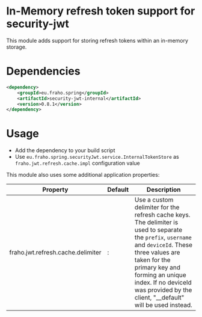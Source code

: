 # In-Memory refresh token support for security-jwt

This module adds support for storing refresh tokens within an in-memory storage.

# Dependencies
```xml
<dependency>
    <groupId>eu.fraho.spring</groupId>
    <artifactId>security-jwt-internal</artifactId>
    <version>0.8.1</version>
</dependency>
```

# Usage
* Add the dependency to your build script
* Use ```eu.fraho.spring.securityJwt.service.InternalTokenStore``` as ```fraho.jwt.refresh.cache.impl``` configuration value

This module also uses some additional application properties:

| Property                                 | Default        | Description   |
|------------------------------------------|----------------|---------------|
| fraho.jwt.refresh.cache.delimiter        | :              | Use a custom delimiter for the refresh cache keys. The delimiter is used to separate the ```prefix```, ```username``` and ```deviceId```. These three values are taken for the primary key and forming an unique index. If no deviceId was provided by the client, "__default" will be used instead.|
